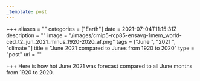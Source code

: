 ```yaml
---
_template: post
---
```




+++
aliases = ""
categories = ["Earth"]
date = 2021-07-04T11:15:31Z
description = ""
image = "/images/cmip5-rcp85-ensavg-1mem_world-ced_t2_jun_2021_minus_1920-2020_af.png"
tags = ["June ", "2021 ", "climate "]
title = "June 2021 compared to Junes from 1920 to 2020"
type = "post"
url = ""

+++
Here is how hot June 2021 was forecast compared to all June months from 1920 to 2020.
